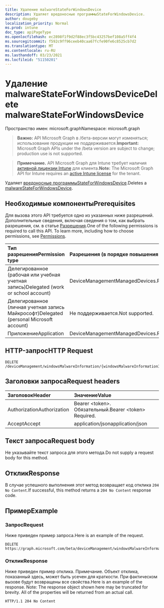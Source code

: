 ```yaml
---
title: Удаление malwareStateForWindowsDevice
description: Удаляет вредоносные программыStateForWindowsDevice.
author: dougeby
localization_priority: Normal
ms.prod: intune
doc_type: apiPageType
ms.openlocfilehash: ec2898f1f9d2f88ec3f5bc43257bef108a5ff4f4
ms.sourcegitcommit: f592c9ff96ceeb40caa67fcfe90fe6c8525cb7d2
ms.translationtype: MT
ms.contentlocale: ru-RU
ms.lasthandoff: 03/23/2021
ms.locfileid: "51150201"
---
```

# <a name="delete-malwarestateforwindowsdevice"></a><span data-ttu-id="08675-103">Удаление malwareStateForWindowsDevice</span><span class="sxs-lookup"><span data-stu-id="08675-103">Delete malwareStateForWindowsDevice</span></span>

<span data-ttu-id="08675-104">Пространство имен: microsoft.graph</span><span class="sxs-lookup"><span data-stu-id="08675-104">Namespace: microsoft.graph</span></span>

> <span data-ttu-id="08675-105">**Важно:** API Microsoft Graph в /бета-версии могут изменяться; использование продукции не поддерживается.</span><span class="sxs-lookup"><span data-stu-id="08675-105">**Important:** Microsoft Graph APIs under the /beta version are subject to change; production use is not supported.</span></span>

> <span data-ttu-id="08675-106">**Примечание.** API Microsoft Graph для Intune требует наличия [активной лицензии Intune](https://go.microsoft.com/fwlink/?linkid=839381) для клиента.</span><span class="sxs-lookup"><span data-stu-id="08675-106">**Note:** The Microsoft Graph API for Intune requires an [active Intune license](https://go.microsoft.com/fwlink/?linkid=839381) for the tenant.</span></span>

<span data-ttu-id="08675-107">Удаляет [вредоносные программыStateForWindowsDevice](../resources/intune-devices-malwarestateforwindowsdevice.md).</span><span class="sxs-lookup"><span data-stu-id="08675-107">Deletes a [malwareStateForWindowsDevice](../resources/intune-devices-malwarestateforwindowsdevice.md).</span></span>

## <a name="prerequisites"></a><span data-ttu-id="08675-108">Необходимые компоненты</span><span class="sxs-lookup"><span data-stu-id="08675-108">Prerequisites</span></span>
<span data-ttu-id="08675-p101">Для вызова этого API требуется одно из указанных ниже разрешений. Дополнительные сведения, включая сведения о том, как выбрать разрешения, см. в статье [Разрешения](/graph/permissions-reference).</span><span class="sxs-lookup"><span data-stu-id="08675-p101">One of the following permissions is required to call this API. To learn more, including how to choose permissions, see [Permissions](/graph/permissions-reference).</span></span>

|<span data-ttu-id="08675-111">Тип разрешения</span><span class="sxs-lookup"><span data-stu-id="08675-111">Permission type</span></span>|<span data-ttu-id="08675-112">Разрешения (в порядке повышения привилегий)</span><span class="sxs-lookup"><span data-stu-id="08675-112">Permissions (from least to most privileged)</span></span>|
|:---|:---|
|<span data-ttu-id="08675-113">Делегированное (рабочая или учебная учетная запись)</span><span class="sxs-lookup"><span data-stu-id="08675-113">Delegated (work or school account)</span></span>|<span data-ttu-id="08675-114">DeviceManagementManagedDevices.ReadWrite.All</span><span class="sxs-lookup"><span data-stu-id="08675-114">DeviceManagementManagedDevices.ReadWrite.All</span></span>|
|<span data-ttu-id="08675-115">Делегированное (личная учетная запись Майкрософт)</span><span class="sxs-lookup"><span data-stu-id="08675-115">Delegated (personal Microsoft account)</span></span>|<span data-ttu-id="08675-116">Не поддерживается.</span><span class="sxs-lookup"><span data-stu-id="08675-116">Not supported.</span></span>|
|<span data-ttu-id="08675-117">Приложение</span><span class="sxs-lookup"><span data-stu-id="08675-117">Application</span></span>|<span data-ttu-id="08675-118">DeviceManagementManagedDevices.ReadWrite.All</span><span class="sxs-lookup"><span data-stu-id="08675-118">DeviceManagementManagedDevices.ReadWrite.All</span></span>|

## <a name="http-request"></a><span data-ttu-id="08675-119">HTTP-запрос</span><span class="sxs-lookup"><span data-stu-id="08675-119">HTTP Request</span></span>
<!-- {
  "blockType": "ignored"
}
-->
``` http
DELETE /deviceManagement/windowsMalwareInformation/{windowsMalwareInformationId}/deviceMalwareStates/{malwareStateForWindowsDeviceId}
```

## <a name="request-headers"></a><span data-ttu-id="08675-120">Заголовки запроса</span><span class="sxs-lookup"><span data-stu-id="08675-120">Request headers</span></span>
|<span data-ttu-id="08675-121">Заголовок</span><span class="sxs-lookup"><span data-stu-id="08675-121">Header</span></span>|<span data-ttu-id="08675-122">Значение</span><span class="sxs-lookup"><span data-stu-id="08675-122">Value</span></span>|
|:---|:---|
|<span data-ttu-id="08675-123">Authorization</span><span class="sxs-lookup"><span data-stu-id="08675-123">Authorization</span></span>|<span data-ttu-id="08675-124">Bearer &lt;token&gt;. Обязательный.</span><span class="sxs-lookup"><span data-stu-id="08675-124">Bearer &lt;token&gt; Required.</span></span>|
|<span data-ttu-id="08675-125">Accept</span><span class="sxs-lookup"><span data-stu-id="08675-125">Accept</span></span>|<span data-ttu-id="08675-126">application/json</span><span class="sxs-lookup"><span data-stu-id="08675-126">application/json</span></span>|

## <a name="request-body"></a><span data-ttu-id="08675-127">Текст запроса</span><span class="sxs-lookup"><span data-stu-id="08675-127">Request body</span></span>
<span data-ttu-id="08675-128">Не указывайте текст запроса для этого метода.</span><span class="sxs-lookup"><span data-stu-id="08675-128">Do not supply a request body for this method.</span></span>

## <a name="response"></a><span data-ttu-id="08675-129">Отклик</span><span class="sxs-lookup"><span data-stu-id="08675-129">Response</span></span>
<span data-ttu-id="08675-130">В случае успешного выполнения этот метод возвращает код отклика `204 No Content`.</span><span class="sxs-lookup"><span data-stu-id="08675-130">If successful, this method returns a `204 No Content` response code.</span></span>

## <a name="example"></a><span data-ttu-id="08675-131">Пример</span><span class="sxs-lookup"><span data-stu-id="08675-131">Example</span></span>

### <a name="request"></a><span data-ttu-id="08675-132">Запрос</span><span class="sxs-lookup"><span data-stu-id="08675-132">Request</span></span>
<span data-ttu-id="08675-133">Ниже приведен пример запроса.</span><span class="sxs-lookup"><span data-stu-id="08675-133">Here is an example of the request.</span></span>
``` http
DELETE https://graph.microsoft.com/beta/deviceManagement/windowsMalwareInformation/{windowsMalwareInformationId}/deviceMalwareStates/{malwareStateForWindowsDeviceId}
```

### <a name="response"></a><span data-ttu-id="08675-134">Отклик</span><span class="sxs-lookup"><span data-stu-id="08675-134">Response</span></span>
<span data-ttu-id="08675-p102">Ниже приведен пример отклика. Примечание. Объект отклика, показанный здесь, может быть усечен для краткости. При фактическом вызове будут возвращены все свойства.</span><span class="sxs-lookup"><span data-stu-id="08675-p102">Here is an example of the response. Note: The response object shown here may be truncated for brevity. All of the properties will be returned from an actual call.</span></span>
``` http
HTTP/1.1 204 No Content
```




